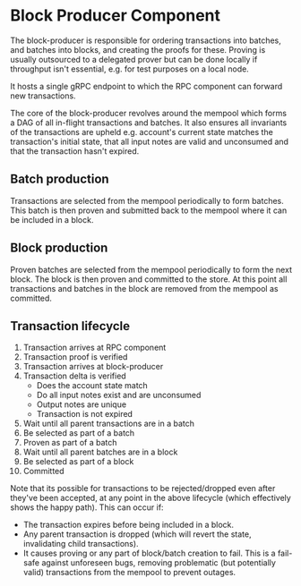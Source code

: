 # Block Producer Component

The block-producer is responsible for ordering transactions into batches, and batches into blocks, and creating the
proofs for these. Proving is usually outsourced to a delegated prover but can be done locally if throughput isn't
essential, e.g. for test purposes on a local node.

It hosts a single gRPC endpoint to which the RPC component can forward new transactions.

The core of the block-producer revolves around the mempool which forms a DAG of all in-flight transactions and batches.
It also ensures all invariants of the transactions are upheld e.g. account's current state matches the transaction's
initial state, that all input notes are valid and unconsumed and that the transaction hasn't expired.

## Batch production

Transactions are selected from the mempool periodically to form batches. This batch is then proven and submitted back to
the mempool where it can be included in a block.

## Block production

Proven batches are selected from the mempool periodically to form the next block. The block is then proven and committed
to the store. At this point all transactions and batches in the block are removed from the mempool as committed.

## Transaction lifecycle

1. Transaction arrives at RPC component
2. Transaction proof is verified
3. Transaction arrives at block-producer
4. Transaction delta is verified
   - Does the account state match
   - Do all input notes exist and are unconsumed
   - Output notes are unique
   - Transaction is not expired
5. Wait until all parent transactions are in a batch
6. Be selected as part of a batch
7. Proven as part of a batch
8. Wait until all parent batches are in a block
9. Be selected as part of a block
10. Committed

Note that its possible for transactions to be rejected/dropped even after they've been accepted, at any point in the
above lifecycle (which effectively shows the happy path). This can occur if:

- The transaction expires before being included in a block.
- Any parent transaction is dropped (which will revert the state, invalidating child transactions).
- It causes proving or any part of block/batch creation to fail. This is a fail-safe against unforeseen bugs, removing
  problematic (but potentially valid) transactions from the mempool to prevent outages.
